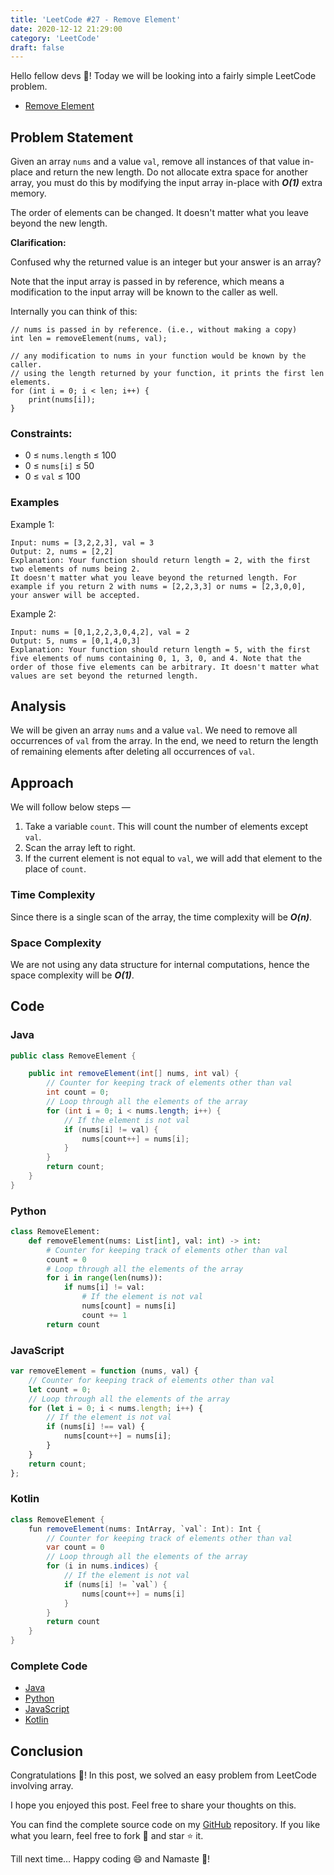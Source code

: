 ```yaml
---
title: 'LeetCode #27 - Remove Element'
date: 2020-12-12 21:29:00
category: 'LeetCode'
draft: false
---
```


Hello fellow devs :wave:! Today we will be looking into a fairly simple LeetCode problem.

- [Remove Element](https://leetcode.com/problems/remove-element/)

## Problem Statement
Given an array `nums` and a value `val`, remove all instances of that value in-place and return the new length.
Do not allocate extra space for another array, you must do this by modifying the input array in-place with ***O(1)*** extra memory.

The order of elements can be changed. It doesn't matter what you leave beyond the new length.

**Clarification:**

Confused why the returned value is an integer but your answer is an array?

Note that the input array is passed in by reference, which means a modification to the input array will be known to the caller as well.

Internally you can think of this:
```
// nums is passed in by reference. (i.e., without making a copy)
int len = removeElement(nums, val);

// any modification to nums in your function would be known by the caller.
// using the length returned by your function, it prints the first len elements.
for (int i = 0; i < len; i++) {
    print(nums[i]);
}
```

### Constraints:
- 0 ≤ `nums.length` ≤ 100
- 0 ≤ `nums[i]` ≤ 50
- 0 ≤ `val` ≤ 100

### Examples

Example 1:

```
Input: nums = [3,2,2,3], val = 3
Output: 2, nums = [2,2]
Explanation: Your function should return length = 2, with the first two elements of nums being 2.
It doesn't matter what you leave beyond the returned length. For example if you return 2 with nums = [2,2,3,3] or nums = [2,3,0,0], your answer will be accepted.
```

Example 2:

```
Input: nums = [0,1,2,2,3,0,4,2], val = 2
Output: 5, nums = [0,1,4,0,3]
Explanation: Your function should return length = 5, with the first five elements of nums containing 0, 1, 3, 0, and 4. Note that the order of those five elements can be arbitrary. It doesn't matter what values are set beyond the returned length.
```

## Analysis
We will be given an array `nums` and a value `val`. We need to remove all occurrences of `val` from the array. In the end, we need to return the length of remaining elements after deleting all occurrences of `val`.

## Approach
We will follow below steps — 

1. Take a variable `count`. This will count the number of elements except `val`.
2. Scan the array left to right.
3. If the current element is not equal to `val`, we will add that element to the place of `count`.

### Time Complexity
Since there is a single scan of the array, the time complexity will be ***O(n)***.

### Space Complexity
We are not using any data structure for internal computations, hence the space complexity will be ***O(1)***.

## Code

### Java

```java
public class RemoveElement {

    public int removeElement(int[] nums, int val) {
        // Counter for keeping track of elements other than val
        int count = 0;
        // Loop through all the elements of the array
        for (int i = 0; i < nums.length; i++) {
            // If the element is not val
            if (nums[i] != val) {
                nums[count++] = nums[i];
            }
        }
        return count;
    }
}
```

### Python

```python
class RemoveElement:
    def removeElement(nums: List[int], val: int) -> int:
        # Counter for keeping track of elements other than val
        count = 0
        # Loop through all the elements of the array
        for i in range(len(nums)):
            if nums[i] != val:
                # If the element is not val
                nums[count] = nums[i]
                count += 1
        return count
```

### JavaScript

```javascript
var removeElement = function (nums, val) {
    // Counter for keeping track of elements other than val
    let count = 0;
    // Loop through all the elements of the array
    for (let i = 0; i < nums.length; i++) {
        // If the element is not val
        if (nums[i] !== val) {
            nums[count++] = nums[i];
        }
    }
    return count;
};
```

### Kotlin

```java
class RemoveElement {
    fun removeElement(nums: IntArray, `val`: Int): Int {
        // Counter for keeping track of elements other than val
        var count = 0
        // Loop through all the elements of the array
        for (i in nums.indices) {
            // If the element is not val
            if (nums[i] != `val`) {
                nums[count++] = nums[i]
            }
        }
        return count
    }
}
```

### Complete Code
- [Java](https://github.com/ani03sha/RedQuarkTutorials/blob/master/LeetCode/Java/src/main/java/org/redquark/tutorials/leetcode/RemoveElement.java)
- [Python](https://github.com/ani03sha/RedQuarkTutorials/blob/master/LeetCode/Python/src/Remove_Element.py)
- [JavaScript](https://github.com/ani03sha/RedQuarkTutorials/blob/master/LeetCode/JavaScript/src/remove_element.js)
- [Kotlin](https://github.com/ani03sha/RedQuarkTutorials/blob/master/LeetCode/Kotlin/src/main/kotlin/org/redquark/tutorials/leetcode/RemoveElement.kt)

## Conclusion

Congratulations :clap:! In this post, we solved an easy problem from LeetCode involving array.

I hope you enjoyed this post. Feel free to share your thoughts on this.

You can find the complete source code on my [GitHub](https://github.com/ani03sha/RedQuarkTutorials/tree/master/LeetCode) repository. If you like what you learn, feel free to fork 🔪 and star ⭐ it.

Till next time… Happy coding 😄 and Namaste :pray:!